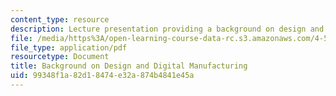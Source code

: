```yaml
---
content_type: resource
description: Lecture presentation providing a background on design and digital manufacturing.
file: /media/https%3A/open-learning-course-data-rc.s3.amazonaws.com/4-510-digital-design-fabrication-fall-2008/99348f1a82d18474e32a874b4841e45a_lec2.pdf
file_type: application/pdf
resourcetype: Document
title: Background on Design and Digital Manufacturing
uid: 99348f1a-82d1-8474-e32a-874b4841e45a
---
```

